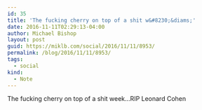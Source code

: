 ```yaml
---
id: 35
title: 'The fucking cherry on top of a shit w&#8230;&diams;'
date: 2016-11-11T02:29:13-04:00
author: Michael Bishop
layout: post
guid: https://miklb.com/social/2016/11/11/8953/
permalink: /blog/2016/11/11/8953/
tags:
  - social
kind:
  - Note
---
```

<p>The fucking cherry on top of a shit week…RIP Leonard Cohen</p>